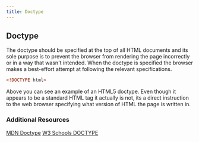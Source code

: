 ```yaml
---
title: Doctype
---
```

## Doctype

The doctype should be specified at the top of all HTML documents and its sole purpose is to prevent the browser from rendering the page incorrectly or in a way that wasn't intended. When the doctype is specified the browser makes a best-effort attempt at following the relevant specifications.


```html
<!DOCTYPE html>
```

Above you can see an example of an HTML5 doctype. Even though it appears to be a standard HTML tag it actually is not, its a direct instruction to the web browser specifying what version of HTML the page is written in.

### Additional Resources

[MDN Doctype](https://developer.mozilla.org/en-US/docs/Glossary/Doctype)
[W3 Schools DOCTYPE](https://www.w3schools.com/tags/tag_doctype.asp)


